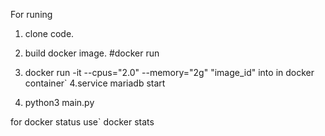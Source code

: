 For runing
1. clone code.
2. build docker image.
#docker run

3. docker run -it --cpus="2.0"  --memory="2g" "image_id"
into in docker container`
4.service mariadb start
5. python3 main.py

for docker status use` 
docker stats
